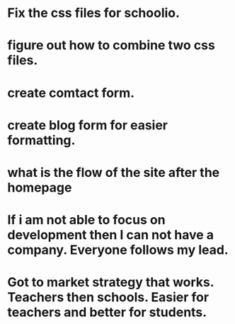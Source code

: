 # Fix the css files for schoolio. 
# figure out how to combine two css files. 
# create comtact form. 
# create blog form for easier formatting. 

# what is the flow of the site after the homepage

# If i am not able to focus on development then I can not have a company. Everyone follows my lead. 
# Got to market strategy that works. Teachers then schools. Easier for teachers and better for students. 
